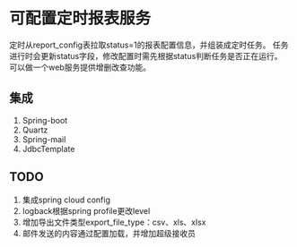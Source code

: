 # 可配置定时报表服务

定时从report_config表拉取status=1的报表配置信息，并组装成定时任务。
任务进行时会更新status字段，修改配置时需先根据status判断任务是否正在运行。
可以做一个web服务提供增删改查功能。

## 集成

1. Spring-boot
1. Quartz
1. Spring-mail
1. JdbcTemplate

## TODO

1. 集成spring cloud config
1. logback根据spring profile更改level
1. 增加导出文件类型export_file_type：csv、xls、xlsx
1. 邮件发送的内容通过配置加载，并增加超级接收员
